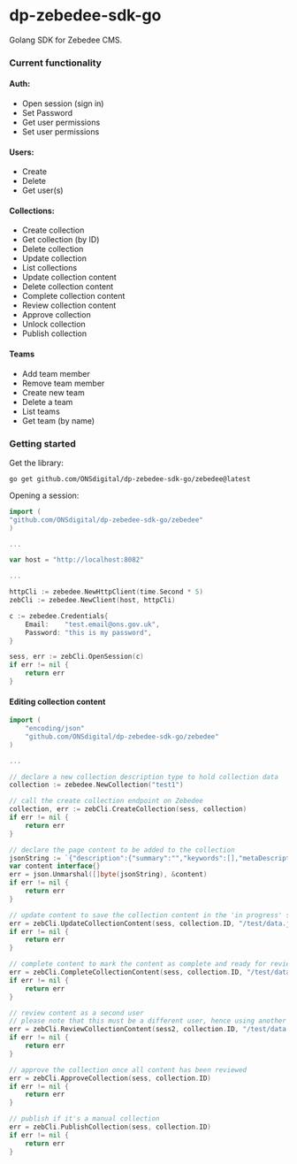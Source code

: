 # dp-zebedee-sdk-go

Golang SDK for Zebedee CMS.

### Current functionality

#### Auth:
- Open session (sign in)
- Set Password
- Get user permissions
- Set user permissions

#### Users:
- Create
- Delete
- Get user(s)

#### Collections:
- Create collection
- Get collection (by ID)
- Delete collection
- Update collection
- List collections
- Update collection content
- Delete collection content
- Complete collection content
- Review collection content
- Approve collection
- Unlock collection
- Publish collection

#### Teams
- Add team member
- Remove team member
- Create new team
- Delete a team
- List teams
- Get team (by name)

### Getting started

Get the library:

```
go get github.com/ONSdigital/dp-zebedee-sdk-go/zebedee@latest
```

Opening a session:

```go
import (
"github.com/ONSdigital/dp-zebedee-sdk-go/zebedee"
)

...

var host = "http://localhost:8082"

...

httpCli := zebedee.NewHttpClient(time.Second * 5)
zebCli := zebedee.NewClient(host, httpCli)

c := zebedee.Credentials{
    Email:    "test.email@ons.gov.uk",
    Password: "this is my password",
}

sess, err := zebCli.OpenSession(c)
if err != nil {
    return err
}
```

#### Editing collection content


```go
import (
    "encoding/json"
    "github.com/ONSdigital/dp-zebedee-sdk-go/zebedee"
)

...

// declare a new collection description type to hold collection data
collection := zebedee.NewCollection("test1")

// call the create collection endpoint on Zebedee
collection, err := zebCli.CreateCollection(sess, collection)
if err != nil {
    return err
}

// declare the page content to be added to the collection
jsonString := `{"description":{"summary":"","keywords":[],"metaDescription":"","title":"Aboutus"},"markdown":["We are"],"type":"static_page","uri":"/about/contactus","breadcrumb":[{"uri":"/"},{"uri":"/about"}],"fileName":"contactus"}`
var content interface{}
err = json.Unmarshal([]byte(jsonString), &content)
if err != nil {
    return err
}

// update content to save the collection content in the 'in progress' state
err = zebCli.UpdateCollectionContent(sess, collection.ID, "/test/data.json", content)
if err != nil {
    return err
}

// complete content to mark the content as complete and ready for review
err = zebCli.CompleteCollectionContent(sess, collection.ID, "/test/data.json")
if err != nil {
    return err
}

// review content as a second user 
// please note that this must be a different user, hence using another session 'sess2'
err = zebCli.ReviewCollectionContent(sess2, collection.ID, "/test/data.json")
if err != nil {
    return err
}

// approve the collection once all content has been reviewed
err = zebCli.ApproveCollection(sess, collection.ID)
if err != nil {
    return err
}

// publish if it's a manual collection
err = zebCli.PublishCollection(sess, collection.ID)
if err != nil {
    return err
}

```